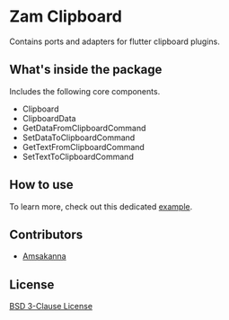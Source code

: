 # Zam Clipboard

Contains ports and adapters for flutter clipboard plugins.
  
## What's inside the package

Includes the following core components.

- Clipboard
- ClipboardData
- GetDataFromClipboardCommand
- SetDataToClipboardCommand
- GetTextFromClipboardCommand
- SetTextToClipboardCommand

## How to use

To learn more, check out this dedicated [example](https://github.com/zamstation/zam_clipboard/blob/main/example/lib/main.dart).

## Contributors
- [Amsakanna](https://github.com/amsakanna)

## License
[BSD 3-Clause License](https://github.com/zamstation/zam_clipboard/blob/main/LICENSE)

